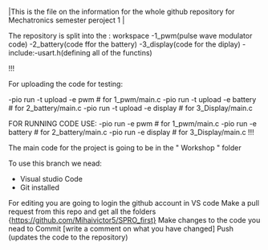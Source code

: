 |This is the file on the information for the whole github repository for Mechatronics semester peroject 1 |

The repository is split into the :
workspace
    -1_pwm(pulse wave modulator code)
    -2_battery(code ffor the battery)
    -3_display(code for the diplay)
    -include:-usart.h(defining all of the functins)

!!!
    
For uploading the code for testing:

-pio run -t upload -e pwm        # for 1_pwm/main.c
-pio run -t  upload -e battery    # for 2_battery/main.c
-pio run -t upload -e display    # for 3_Display/main.c

FOR RUNNING CODE USE:
-pio run -e pwm        # for 1_pwm/main.c
-pio run -e battery    # for 2_battery/main.c
-pio run -e display    # for 3_Display/main.c
!!!

The main code for the project is going to be in the " Workshop " folder 


To use this branch we nead: 
- Visual studio Code
- Git installed


For editing you are going to login the github account in VS code
Make a pull request from this repo and get all the folders {https://github.com/Mihaivictor5/SPRO_first}
Make changes to the code you nead to
Commit [write a comment on what you have changed] 
Push (updates the code to the repository)

                            




